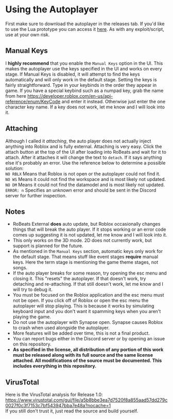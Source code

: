 # Using the Autoplayer 
First make sure to download the autoplayer in the releases tab. If you'd like to use the Lua prototype you can access it [here](https://github.com/Introvert1337/RobloxReleases/blob/main/Scripts/RoBeats/Autoplayer.lua). As with any exploit/script, use at your own risk.

## Manual Keys
I **highly recommend** that you enable the `Manual Keys` option in the UI. This makes the autoplayer use the keys specified in the UI and works on every stage. If Manual Keys is disabled, it will attempt to find the keys automatically and will only work in the default stage. Setting the keys is fairly straightforward. Type in your keybinds in the order they appear in game. If you have a special keybind such as a numpad key, grab the name from here https://developer.roblox.com/en-us/api-reference/enum/KeyCode and enter it instead. Otherwise just enter the one character key name. If a key does not work, let me know and I will look into it.


## Attaching
Although I called it *attaching*, the auto player does not actually inject anything into Roblox and is fully external. Attaching is very easy. Click the attach button at the top of the UI after loading into RoBeats and wait for it to attach. After it attaches it will change the text to `detach`. If it says anything else it's probably an error. Use the reference below to determine a possible solution:
<br>`NO RBLX` Means that Roblox is not open or the autoplayer could not find it.
<br>`NO WS` Means it could not find the workspace and is most likely not updated.
<br>`NO DM` Means it could not find the datamodel and is most likely not updated.
<br>`ERROR: n` Specifies an unknown error and should be sent in the Discord server for further inspection.

## Notes

* RoBeats External **does** auto update, but Roblox occasionally changes things that will break the auto player. If it stops working or an error code comes up suggesting it is not updated, let me know and I will look into it.
* This only works on the 3D mode. 2D does not currently work, but support is planned for the future.
* As mentioned in the `Manual Keys` section, automatic keys only work for the default stage. That means stuff like event stages **require** manual keys. Here the term stage is mentioning the game theme stages, not songs.
* If the auto player breaks for some reason, try opening the esc menu and closing it. This "resets" the autoplayer. If that doesn't work, try detaching and re-attaching. If that still doesn't work, let me know and I will try to debug it.
* You must be focused on the Roblox application and the esc menu must not be open. If you click off of Roblox or open the esc menu the autoplayer will stop playing. This is because it works by simulating keyboard input and you don't want it spamming keys when you aren't playing the game.
* Do not use the autoplayer with Synapse open. Synapse causes Roblox to crash when used alongside the autoplayer.
* More features will be added over time, this is not a final product.
* You can report bugs either in the Discord server or by opening an issue on this repository.
* **As specified in the license, all distribution of any portion of this work must be released along with its full source and the same license attached. All modifications of the source must be documented. This includes everything in this repository.**

## VirusTotal
Here is the VirusTotal analysis for Release 1.0: https://www.virustotal.com/gui/file/a5b8bbe3ea7d7520f8a855aad57dd279c0027f0c3f7153c7bf543947bba7e48a?nocache=1
<br>If you still don't trust it, just read the source and build yourself.
